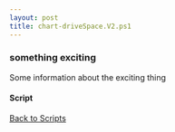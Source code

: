 ```yaml
---
layout: post
title: chart-driveSpace.V2.ps1
---
```


### something exciting

Some information about the exciting thing

#### Script

<script async src="https://gist-it.appspot.com/github.com/BanterBoy/scripts-blog/blob/master/PowerShell/scripts/chart-driveSpace.V2.ps1" crossorigin="anonymous"></script>

<a href="/menu/_pages/scripts.html">Back to Scripts</a>
